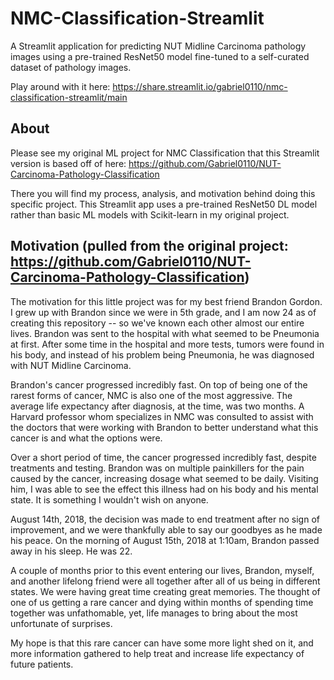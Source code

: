 # NMC-Classification-Streamlit
A Streamlit application for predicting NUT Midline Carcinoma pathology images using a pre-trained ResNet50 model fine-tuned to a self-curated dataset of pathology images.

Play around with it here: https://share.streamlit.io/gabriel0110/nmc-classification-streamlit/main

## About
Please see my original ML project for NMC Classification that this Streamlit version is based off of here: https://github.com/Gabriel0110/NUT-Carcinoma-Pathology-Classification

There you will find my process, analysis, and motivation behind doing this specific project. This Streamlit app uses a pre-trained ResNet50 DL model rather than basic ML models with Scikit-learn in my original project.

## Motivation (pulled from the original project: https://github.com/Gabriel0110/NUT-Carcinoma-Pathology-Classification)
The motivation for this little project was for my best friend Brandon Gordon. I grew up with Brandon since we were in 5th grade, and I am now 24 as of creating this repository -- so we've known each other almost our entire lives. Brandon was sent to the hospital with what seemed to be Pneumonia at first. After some time in the hospital and more tests, tumors were found in his body, and instead of his problem being Pneumonia, he was diagnosed with NUT Midline Carcinoma.

Brandon's cancer progressed incredibly fast. On top of being one of the rarest forms of cancer, NMC is also one of the most aggressive. The average life expectancy after diagnosis, at the time, was two months. A Harvard professor whom specializes in NMC was consulted to assist with the doctors that were working with Brandon to better understand what this cancer is and what the options were.

Over a short period of time, the cancer progressed incredibly fast, despite treatments and testing. Brandon was on multiple painkillers for the pain caused by the cancer, increasing dosage what seemed to be daily. Visiting him, I was able to see the effect this illness had on his body and his mental state. It is something I wouldn't wish on anyone.

August 14th, 2018, the decision was made to end treatment after no sign of improvement, and we were thankfully able to say our goodbyes as he made his peace. On the morning of August 15th, 2018 at 1:10am, Brandon passed away in his sleep. He was 22.

A couple of months prior to this event entering our lives, Brandon, myself, and another lifelong friend were all together after all of us being in different states. We were having great time creating great memories. The thought of one of us getting a rare cancer and dying within months of spending time together was unfathomable, yet, life manages to bring about the most unfortunate of surprises.

My hope is that this rare cancer can have some more light shed on it, and more information gathered to help treat and increase life expectancy of future patients.
